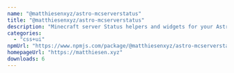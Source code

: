 ```yaml
---
name: "@matthiesenxyz/astro-mcserverstatus"
title: "@matthiesenxyz/astro-mcserverstatus"
description: "Minecraft server Status helpers and widgets for your Astro site"
categories:
  - "css+ui"
npmUrl: "https://www.npmjs.com/package/@matthiesenxyz/astro-mcserverstatus"
homepageUrl: "https://matthiesen.xyz"
downloads: 6
---
```

